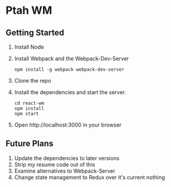# Ptah WM 
## Getting Started
1. Install Node
2. Install Webpack and the Webpack-Dev-Server

    ```
    npm install -g webpack webpack-dev-server
    ```
3. Clone the repo
4. Install the dependencies and start the server.

    ```
    cd react-wm
    npm install
    npm start
    ```
5. Open http://localhost:3000 in your browser

## Future Plans

1. Update the dependencies to later versions
2. Strip my resume code out of this
3. Examine alternatives to Webpack-Server
4. Change state management to Redux over it's current nothing

